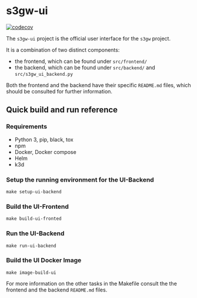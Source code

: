 # s3gw-ui

[![codecov](https://codecov.io/gh/aquarist-labs/s3gw-ui/branch/main/graph/badge.svg?token=NGRK33SXRB)](https://codecov.io/gh/aquarist-labs/s3gw-ui)

The `s3gw-ui` project is the official user interface for the `s3gw` project.

It is a combination of two distinct components:

- the frontend, which can be found under `src/frontend/`
- the backend, which can be found under `src/backend/` and
  `src/s3gw_ui_backend.py`

Both the frontend and the backend have their specific `README.md` files, which
should be consulted for further information.

## Quick build and run reference

### Requirements

- Python 3, pip, black, tox
- npm
- Docker, Docker compose
- Helm
- k3d

### Setup the running environment for the UI-Backend

```shell
make setup-ui-backend
```

### Build the UI-Frontend

```shell
make build-ui-fronted
```

### Run the UI-Backend

```shell
make run-ui-backend
```

### Build the UI Docker Image

```shell
make image-build-ui
```

For more information on the other tasks in the Makefile
consult the the frontend and the backend `README.md` files.
